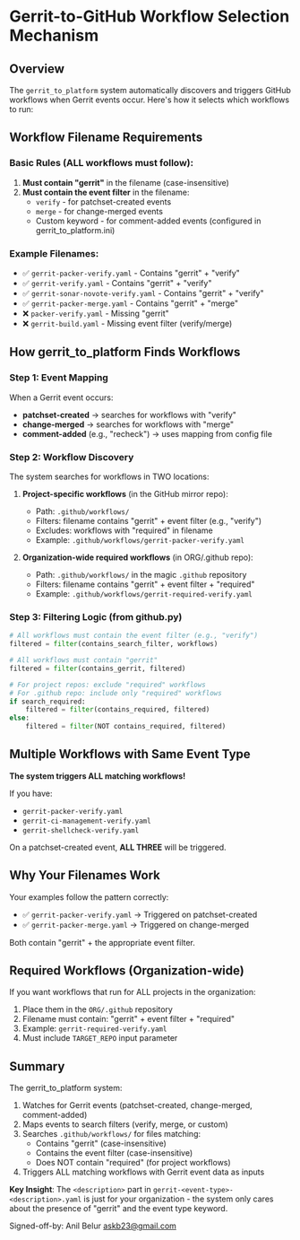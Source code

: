 # Gerrit-to-GitHub Workflow Selection Mechanism

## Overview
The `gerrit_to_platform` system automatically discovers and triggers GitHub workflows when Gerrit events occur. Here's how it selects which workflows to run:

## Workflow Filename Requirements

### Basic Rules (ALL workflows must follow):
1. **Must contain "gerrit"** in the filename (case-insensitive)
2. **Must contain the event filter** in the filename:
   - `verify` - for patchset-created events
   - `merge` - for change-merged events
   - Custom keyword - for comment-added events (configured in gerrit_to_platform.ini)

### Example Filenames:
- ✅ `gerrit-packer-verify.yaml` - Contains "gerrit" + "verify"
- ✅ `gerrit-verify.yaml` - Contains "gerrit" + "verify"
- ✅ `gerrit-sonar-novote-verify.yaml` - Contains "gerrit" + "verify"
- ✅ `gerrit-packer-merge.yaml` - Contains "gerrit" + "merge"
- ❌ `packer-verify.yaml` - Missing "gerrit"
- ❌ `gerrit-build.yaml` - Missing event filter (verify/merge)

## How gerrit_to_platform Finds Workflows

### Step 1: Event Mapping
When a Gerrit event occurs:
- **patchset-created** → searches for workflows with "verify"
- **change-merged** → searches for workflows with "merge"
- **comment-added** (e.g., "recheck") → uses mapping from config file

### Step 2: Workflow Discovery
The system searches for workflows in TWO locations:

1. **Project-specific workflows** (in the GitHub mirror repo):
   - Path: `.github/workflows/`
   - Filters: filename contains "gerrit" + event filter (e.g., "verify")
   - Excludes: workflows with "required" in filename
   - Example: `.github/workflows/gerrit-packer-verify.yaml`

2. **Organization-wide required workflows** (in ORG/.github repo):
   - Path: `.github/workflows/` in the magic `.github` repository
   - Filters: filename contains "gerrit" + event filter + "required"
   - Example: `.github/workflows/gerrit-required-verify.yaml`

### Step 3: Filtering Logic (from github.py)
```python
# All workflows must contain the event filter (e.g., "verify")
filtered = filter(contains_search_filter, workflows)

# All workflows must contain "gerrit"
filtered = filter(contains_gerrit, filtered)

# For project repos: exclude "required" workflows
# For .github repo: include only "required" workflows
if search_required:
    filtered = filter(contains_required, filtered)
else:
    filtered = filter(NOT contains_required, filtered)
```

## Multiple Workflows with Same Event Type

**The system triggers ALL matching workflows!**

If you have:
- `gerrit-packer-verify.yaml`
- `gerrit-ci-management-verify.yaml`
- `gerrit-shellcheck-verify.yaml`

On a patchset-created event, **ALL THREE** will be triggered.

## Why Your Filenames Work

Your examples follow the pattern correctly:
- ✅ `gerrit-packer-verify.yaml` → Triggered on patchset-created
- ✅ `gerrit-packer-merge.yaml` → Triggered on change-merged

Both contain "gerrit" + the appropriate event filter.

## Required Workflows (Organization-wide)

If you want workflows that run for ALL projects in the organization:
1. Place them in the `ORG/.github` repository
2. Filename must contain: "gerrit" + event filter + "required"
3. Example: `gerrit-required-verify.yaml`
4. Must include `TARGET_REPO` input parameter

## Summary

The gerrit_to_platform system:
1. Watches for Gerrit events (patchset-created, change-merged, comment-added)
2. Maps events to search filters (verify, merge, or custom)
3. Searches `.github/workflows/` for files matching:
   - Contains "gerrit" (case-insensitive)
   - Contains the event filter (case-insensitive)
   - Does NOT contain "required" (for project workflows)
4. Triggers ALL matching workflows with Gerrit event data as inputs

**Key Insight**: The `<description>` part in `gerrit-<event-type>-<description>.yaml` is just for your organization - the system only cares about the presence of "gerrit" and the event type keyword.

Signed-off-by: Anil Belur <askb23@gmail.com>
